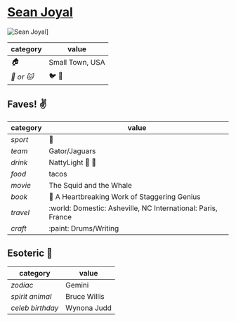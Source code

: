 # [Sean Joyal](https://github.com/sjoyal)

![Sean Joyal](https://avatars3.githubusercontent.com/u/11789708?v=3&s=460)]

| category | value |
|-----------|-------|
| _:house:_ | Small Town, USA |
| _:dog: or :cat:_ | :bird: :snake: |

## Faves! :v:

| category | value |
|----------|--------|
| _sport_  | :football:    |
| _team_   | Gator/Jaguars |
| _drink_  | NattyLight :poop: :beer: |
| _food_   | tacos         |
| _movie_  | The Squid and the Whale  |
| _book_   | :book: A Heartbreaking Work of Staggering Genius |
| _travel_ | :world: Domestic: Asheville, NC International: Paris, France |
| _craft_  | :paint: Drums/Writing |

## Esoteric :crystal_ball:

| category | value |
|----------|-------|
| _zodiac_ | Gemini |
| _spirit animal_ | Bruce Willis |
| _celeb birthday_ | Wynona Judd |
